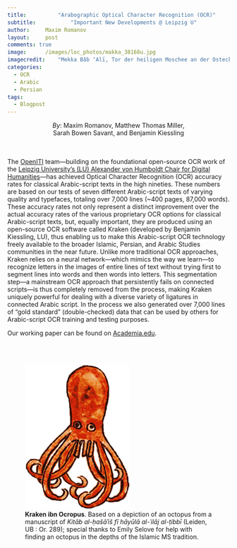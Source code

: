 ```yaml
---
title:			"Arabographic Optical Character Recognition (OCR)"
subtitle:			"Important New Developments @ Leipzig U"
author:		Maxim Romanov
layout:		post
comments: true
image:		/images/loc_photos/makka_38168u.jpg
imagecredit:	"Mekka Bâb ʻAlī, Tor der heiligen Moschee an der Ostecke; durch das mittlere Portal wird das Zemzemhaus sichtbar. <a href='http://www.loc.gov/pictures/item/2002714730/' target='_blank'>(Library of Congress, LC-DIG-pmsca-38168)</a>"
categories:
  - OCR
  - Arabic
  - Persian
tags:
  - Blogpost
---
```


<center>
<i>By</i>: Maxim Romanov, Matthew Thomas Miller,<br>
Sarah Bowen Savant, and Benjamin Kiessling
</center>
<br><br>

The [OpenITI](http://iti-corpus.github.io/) team—building on the foundational open-source OCR work of the [Leipzig University’s (LU) Alexander von Humboldt Chair for Digital Humanities](http://www.dh.uni-leipzig.de/wo/important-new-developments-in-arabographic-optical-character-recognition-ocr/)—has achieved Optical Character Recognition (OCR) accuracy rates for classical Arabic-script texts in the high nineties. These numbers are based on our tests of seven different Arabic-script texts of varying quality and typefaces, totaling over 7,000 lines (~400 pages, 87,000 words). These accuracy rates not only represent a distinct improvement over the actual accuracy rates of the various proprietary OCR options for classical Arabic-script texts, but, equally important, they are produced using an open-source OCR software called Kraken (developed by Benjamin Kiessling, LU), thus enabling us to make this Arabic-script OCR technology freely available to the broader Islamic, Persian, and Arabic Studies communities in the near future. Unlike more traditional OCR approaches, Kraken relies on a neural network—which mimics the way we learn—to recognize letters in the images of entire lines of text without trying first to segment lines into words and then words into letters. This segmentation step—a mainstream OCR approach that persistently fails on connected scripts—is thus completely removed from the process, making Kraken uniquely powerful for dealing with a diverse variety of ligatures in connected Arabic script. In the process we also generated over 7,000 lines of “gold standard” (double-checked) data that can be used by others for Arabic-script OCR training and testing purposes.

Our working paper can be found on [Academia.edu](https://www.academia.edu/28923960/Important_New_Developments_in_Arabographic_Optical_Character_Recognition_OCR_).

<br><br>

<figure class="fourthr">
	<a href="../images/ocr/kraken_animated_new.gif" title="Download the Reader"><img src="../images/ocr/kraken_animated_new.gif">
	</a>
	<figcaption><b>Kraken ibn Ocropus</b>. Based on a depiction of an octopus from a manuscript of <i>Kitāb al-ḥašāʾiš fī hāyūlā al-ʿilāj al-ṭibbī</i> (Leiden, UB : Or. 289); special thanks to Emily Selove for help with finding an octopus in the depths of the Islamic MS tradition.</figcaption>
</figure>

